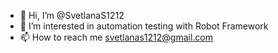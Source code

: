 - 👋 Hi, I’m @SvetlanaS1212
- 👀 I’m interested in automation testing with Robot Framework
- 📫 How to reach me svetlanas1212@gmail.com

<!---
SvetlanaS1212/SvetlanaS1212 is a ✨ special ✨ repository because its `README.md` (this file) appears on your GitHub profile.
You can click the Preview link to take a look at your changes.
--->
